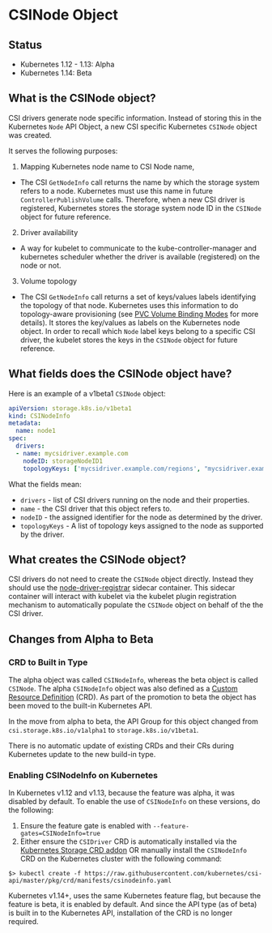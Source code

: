 # CSINode Object

## Status

* Kubernetes 1.12 - 1.13: Alpha
* Kubernetes 1.14: Beta

## What is the CSINode object?

CSI drivers generate node specific information. Instead of storing this in the Kubernetes `Node` API Object, a new CSI specific Kubernetes `CSINode` object was created.

It serves the following purposes:

1. Mapping Kubernetes node name to CSI Node name,
  * The CSI `GetNodeInfo` call returns the name by which the storage system refers to a node. Kubernetes must use this name in future `ControllerPublishVolume` calls. Therefore, when a new CSI driver is registered, Kubernetes stores the storage system node ID in the `CSINode` object for future reference.
2. Driver availability
  * A way for kubelet to communicate to the kube-controller-manager and kubernetes scheduler whether the driver is available (registered) on the node or not.
3. Volume topology
  * The CSI `GetNodeInfo` call returns a set of keys/values labels identifying the topology of that node. Kubernetes uses this information to do topology-aware provisioning (see [PVC Volume Binding Modes](https://kubernetes.io/docs/concepts/storage/storage-classes/#volume-binding-mode) for more details). It stores the key/values as labels on the Kubernetes node object. In order to recall which `Node` label keys belong to a specific CSI driver, the kubelet stores the keys in the `CSINode` object for future reference.

## What fields does the CSINode object have?

Here is an example of a v1beta1 `CSINode` object:

```YAML
apiVersion: storage.k8s.io/v1beta1
kind: CSINodeInfo
metadata:
  name: node1
spec:
  drivers:
  - name: mycsidriver.example.com
    nodeID: storageNodeID1
    topologyKeys: ['mycsidriver.example.com/regions', "mycsidriver.example.com/zones"]
```

What the fields mean:

- `drivers` - list of CSI drivers running on the node and their properties.
- `name` - the CSI driver that this object refers to.
- `nodeID` - the assigned identifier for the node as determined by the driver.
- `topologyKeys` - A list of topology keys assigned to the node as supported by the driver.

## What creates the CSINode object?

CSI drivers do not need to create the `CSINode` object directly. Instead they should use the [node-driver-registrar](node-driver-registrar.md) sidecar container. This sidecar container will interact with kubelet via the kubelet plugin registration mechanism to automatically populate the `CSINode` object on behalf of the the CSI driver.

## Changes from Alpha to Beta

### CRD to Built in Type
The alpha object was called `CSINodeInfo`, whereas the beta object is called
`CSINode`. The alpha `CSINodeInfo` object was also defined as a [Custom Resource Definition](https://kubernetes.io/docs/tasks/access-kubernetes-api/custom-resources/custom-resource-definitions/#create-a-customresourcedefinition) (CRD). As part of the promotion to beta the object has been moved to the built-in Kubernetes API.

In the move from alpha to beta, the API Group for this object changed from `csi.storage.k8s.io/v1alpha1` to `storage.k8s.io/v1beta1`.

There is no automatic update of existing CRDs and their CRs during Kubernetes update to the new build-in type.

### Enabling CSINodeInfo on Kubernetes
In Kubernetes v1.12 and v1.13, because the feature was alpha, it was disabled by default. To enable the use of `CSINodeInfo` on these versions, do the following:

1. Ensure the feature gate is enabled with `--feature-gates=CSINodeInfo=true`
2. Either ensure the `CSIDriver` CRD is automatically installed via the [Kubernetes Storage CRD addon](https://github.com/kubernetes/kubernetes/tree/release-1.13/cluster/addons/storage-crds) OR manually install the `CSINodeInfo` CRD on the Kubernetes cluster with the following command:

```
$> kubectl create -f https://raw.githubusercontent.com/kubernetes/csi-api/master/pkg/crd/manifests/csinodeinfo.yaml
```
Kubernetes v1.14+, uses the same Kubernetes feature flag, but because the feature is beta, it is enabled by default. And since the API type (as of beta) is built in to the Kubernetes API, installation of the CRD is no longer required.
